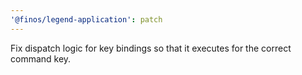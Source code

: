 ```yaml
---
'@finos/legend-application': patch
---
```


Fix dispatch logic for key bindings so that it executes for the correct command key.
